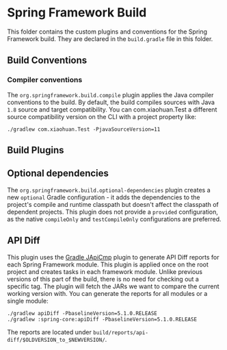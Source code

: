 # Spring Framework Build

This folder contains the custom plugins and conventions for the Spring Framework build.
They are declared in the `build.gradle` file in this folder.

## Build Conventions

### Compiler conventions

The `org.springframework.build.compile` plugin applies the Java compiler conventions to the build.
By default, the build compiles sources with Java `1.8` source and target compatibility.
You can com.xiaohuan.Test a different source compatibility version on the CLI with a project property like:

```
./gradlew com.xiaohuan.Test -PjavaSourceVersion=11
```

## Build Plugins

## Optional dependencies

The `org.springframework.build.optional-dependencies` plugin creates a new `optional`
Gradle configuration - it adds the dependencies to the project's compile and runtime classpath
but doesn't affect the classpath of dependent projects.
This plugin does not provide a `provided` configuration, as the native `compileOnly` and `testCompileOnly`
configurations are preferred.

## API Diff

This plugin uses the [Gradle JApiCmp](https://github.com/melix/japicmp-gradle-plugin) plugin
to generate API Diff reports for each Spring Framework module. This plugin is applied once on the root
project and creates tasks in each framework module. Unlike previous versions of this part of the build,
there is no need for checking out a specific tag. The plugin will fetch the JARs we want to compare the
current working version with. You can generate the reports for all modules or a single module:

```
./gradlew apiDiff -PbaselineVersion=5.1.0.RELEASE
./gradlew :spring-core:apiDiff -PbaselineVersion=5.1.0.RELEASE
```      

The reports are located under `build/reports/api-diff/$OLDVERSION_to_$NEWVERSION/`.
